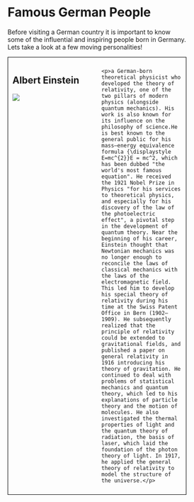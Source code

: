 <h1>Famous German People</h1>

<p>Before visiting a German country it is important to know some of the influential and inspiring people born in Germany. Lets take a look at a few moving personalities!</p>


<style>
* {
  box-sizing: border-box;
}

/* Create two equal columns that floats next to each other */

.column {
  float: left;
  width: 50%;
  padding: 10px;
}

/* Border around the container */

.row {
   border: 1px solid black;
}

/* Clear floats after the columns */

.row:after {
  content: "";
  display: table;
  clear: both;
}

/* Responsive layout - makes the two columns stack on top of each other instead of next to each other */

@media screen and (max-width: 600px) {
  .column {
    width: 100%;
  }
}
</style>

<div class="row">
  <div class="column">
    <h2>Albert Einstein</h2>
    <p><img src="https://upload.wikimedia.org/wikipedia/commons/3/3e/Einstein_1921_by_F_Schmutzer_-_restoration.jpg" /></p>
  </div>
  <div class="column">
  
    <p>a German-born theoretical physicist who developed the theory of relativity, one of the two pillars of modern physics (alongside quantum mechanics). His work is also known for its influence on the philosophy of science.He is best known to the general public for his mass–energy equivalence formula {\displaystyle E=mc^{2}}E = mc^2, which has been dubbed "the world's most famous equation". He received the 1921 Nobel Prize in Physics "for his services to theoretical physics, and especially for his discovery of the law of the photoelectric effect", a pivotal step in the development of quantum theory. Near the beginning of his career, Einstein thought that Newtonian mechanics was no longer enough to reconcile the laws of classical mechanics with the laws of the electromagnetic field. This led him to develop his special theory of relativity during his time at the Swiss Patent Office in Bern (1902–1909). He subsequently realized that the principle of relativity could be extended to gravitational fields, and published a paper on general relativity in 1916 introducing his theory of gravitation. He continued to deal with problems of statistical mechanics and quantum theory, which led to his explanations of particle theory and the motion of molecules. He also investigated the thermal properties of light and the quantum theory of radiation, the basis of laser, which laid the foundation of the photon theory of light. In 1917, he applied the general theory of relativity to model the structure of the universe.</p>
  </div>
</div>
